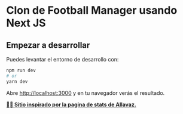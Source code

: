 # Clon de Football Manager usando Next JS

## Empezar a desarrollar

Puedes levantar el entorno de desarrollo con:

```bash
npm run dev
# or
yarn dev
```

Abre [http://localhost:3000](http://localhost:3000) y en tu navegador verás el resultado.

**[👨‍🏫 Sitio inspirado por la pagina de stats de Allavaz.](https://github.com/Allavaz/iossa-stats/blob/master/README.md)**
